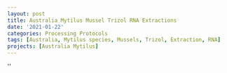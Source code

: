 ```yaml
---
layout: post
title: Australia Mytilus Mussel Trizol RNA Extractions
date: '2021-01-22'
categories: Processing Protocols
tags: [Australia, Mytilus species, Mussels, Trizol, Extraction, RNA]
projects: [Australia Mytilus]
---
```



''



